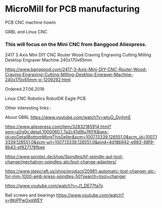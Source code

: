 # MicroMill for PCB manufacturing

PCB CNC machine howto

GRBL and Linux CNC

### This will focus on the Mini CNC from Banggood Aliexpress.
2417 3 Axis Mini DIY CNC Router Wood Craving Engraving Cutting Milling Desktop Engraver Machine 240x170x65mm

https://www.banggood.com/2417-3-Axis-Mini-DIY-CNC-Router-Wood-Craving-Engraving-Cutting-Milling-Desktop-Engraver-Machine-240x170x65mm-p-1209292.html

Ordered 27.06.2019


Linux CNC
Robotics  RobotDK 
Eagle PCB


Other interesting links :

About GBRL
https://www.youtube.com/watch?v=wtuG_DyjhmE


https://www.aliexpress.com/item/32832185914.html?spm=a2g0o.detail.1000060.1.7a2c41d9lu7KFK&gps-id=pcDetailBottomMoreThisSeller&scm=1007.13339.128551.0&scm_id=1007.13339.128551.0&scm-url=1007.13339.128551.0&pvid=4d18b942-e983-48f9-8b43-ef827178fbee

https://www.sorotec.de/shop/Spindles/hf-spindle-aut-tool-change/mechatron-spindles-atc/tool-change-adapters/

https://www.stepcraft.us/shop/product/20981-automatic-tool-changer-atc-for-mm-1000-amb-kress-spindles-50?search=tool+changer

https://www.youtube.com/watch?v=J1_DE77fa7o

Ball screws and bearings
https://www.youtube.com/watch?v=WoPPwGxgWEY
